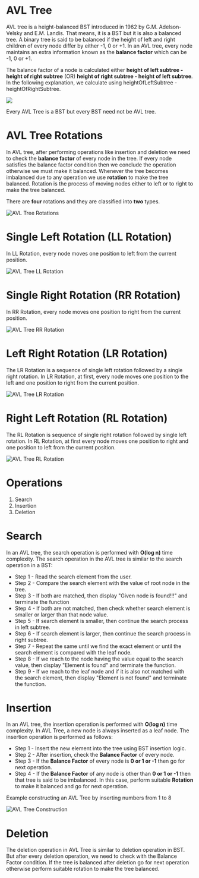 AVL Tree
========
AVL tree is a height-balanced BST introduced in 1962 by G.M. Adelson-Velsky and E.M. Landis. That means, it is a BST but it is also a balanced tree. 
A binary tree is said to be balanced if the height of left and right children of every node differ by either -1, 0 or +1. 
In an AVL tree, every node maintains an extra information known as the **balance factor** which can be -1, 0 or +1.

The balance factor of a node is calculated either **height of left subtree - height of right subtree** (OR) **height of right subtree - height of left subtree**. In the following explanation, we calculate using heightOfLeftSubtree - heightOfRightSubtree.

![](AVL%20Example.png)

Every AVL Tree is a BST but every BST need not be AVL tree.

AVL Tree Rotations
==================
In AVL tree, after performing operations like insertion and deletion we need to check the **balance factor** of every node in the tree. If every node satisfies the balance factor condition then we conclude the operation otherwise we must make it balanced. Whenever the tree becomes imbalanced due to any operation we use **rotation** to make the tree balanced. Rotation is the process of moving nodes either to left or to right to make the tree balanced.

There are **four** rotations and they are classified into **two** types.

![AVL Tree Rotations](AVL%20Rotations.png)

Single Left Rotation (LL Rotation)
==================================
In LL Rotation, every node moves one position to left from the current position.

![AVL Tree LL Rotation](LL%20Rotation.png)

Single Right Rotation (RR Rotation)
===================================
In RR Rotation, every node moves one position to right from the current position.

![AVL Tree RR Rotation](RR%20Rotation.png)

Left Right Rotation (LR Rotation)
=================================
The LR Rotation is a sequence of single left rotation followed by a single right rotation. In LR Rotation, at first, every node moves one position to the left and one position to right from the current position. 

![AVL Tree LR Rotation](LR%20Rotation.png)

Right Left Rotation (RL Rotation)
=================================
The RL Rotation is sequence of single right rotation followed by single left rotation. In RL Rotation, at first every node moves one position to right and one position to left from the current position.

![AVL Tree RL Rotation](RL%20Rotation.png)

Operations
==========
1.  Search
2.  Insertion
3.  Deletion

Search
======
In an AVL tree, the search operation is performed with **O(log n)** time complexity. The search operation in the AVL tree is similar to the search operation in a BST:
*   Step 1 - Read the search element from the user.
*   Step 2 - Compare the search element with the value of root node in the tree.
*   Step 3 - If both are matched, then display "Given node is found!!!" and terminate the function
*   Step 4 - If both are not matched, then check whether search element is smaller or larger than that node value.
*   Step 5 - If search element is smaller, then continue the search process in left subtree.
*   Step 6 - If search element is larger, then continue the search process in right subtree.
*   Step 7 - Repeat the same until we find the exact element or until the search element is compared with the leaf node.
*   Step 8 - If we reach to the node having the value equal to the search value, then display "Element is found" and terminate the function.
*   Step 9 - If we reach to the leaf node and if it is also not matched with the search element, then display "Element is not found" and terminate the function.

Insertion
=========
In an AVL tree, the insertion operation is performed with **O(log n)** time complexity. In AVL Tree, a new node is always inserted as a leaf node. The insertion operation is performed as follows:
*   Step 1 - Insert the new element into the tree using BST insertion logic.
*   Step 2 - After insertion, check the **Balance Factor** of every node.
*   Step 3 - If the **Balance Factor** of every node is **0 or 1 or -1** then go for next operation.
*   Step 4 - If the **Balance Factor** of any node is other than **0 or 1 or -1** then that tree is said to be imbalanced. In this case, perform suitable **Rotation** to make it balanced and go for next operation.

Example constructing an AVL Tree by inserting numbers from 1 to 8

![AVL Tree Construction](AVL%20Construction.png)

Deletion
========
The deletion operation in AVL Tree is similar to deletion operation in BST. But after every deletion operation, we need to check with the Balance Factor condition. If the tree is balanced after deletion go for next operation otherwise perform suitable rotation to make the tree balanced.
